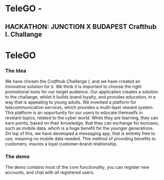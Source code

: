 # TeleGO - 
## HACKATHON: JUNCTION X BUDAPEST Crafthub I. Challange
# TeleGO

### The Idea
We have chosen the *Crafthub Challange I*, and we have created an innovative solution for it. 
We think it is important to choose the right promotional tools for our target audience. Our application creates a solution to the challange, whilst it builds brand loyalty, and provides education, in a way that is appealing to young adults. We invented a platform for telecommunication services, which provides a multi-layer reward system. This platform is an opportunity for our users to educate themselfs in revelant topics, related to the cyber world. While they are learning, they can earn points, based on their knowledge, that they can exchange for bonuses, such as mobile data, whcih is a huge benefit for the younger generations. On top of this, we have developed a messaging app, that is entirely free to use, meaning no mobile data needed. This method of providing benefits to customers, insures a loyal customer-brand relationship.

### The demo 
The demo contains most of the core functionality, you can register new accounts, and chat with all registered users.
